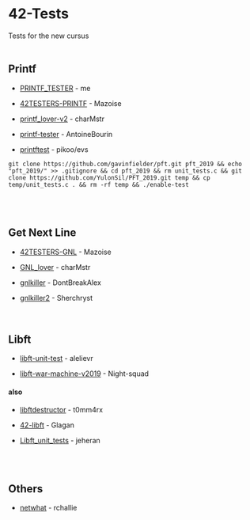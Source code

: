 ﻿# 42-Tests

Tests for the new cursus
<br /><br />


## Printf

*  [PRINTF_TESTER](https://github.com/Kwevan/PRINTF_TESTER.git) - me

*  [42TESTERS-PRINTF](https://github.com/Mazoise/42TESTERS-PRINTF) - Mazoise

*  [printf_lover-v2](https://github.com/charMstr/printf_lover_v2.git) - charMstr

*  [printf-tester](https://github.com/AntoineBourin/printf-tester.git) - AntoineBourin

*  [printftest](https://github.com/pikooli/printftest.git) - pikoo/evs
```
git clone https://github.com/gavinfielder/pft.git pft_2019 && echo "pft_2019/" >> .gitignore && cd pft_2019 && rm unit_tests.c && git clone https://github.com/YulonSil/PFT_2019.git temp && cp temp/unit_tests.c . && rm -rf temp && ./enable-test
```

<br /><br />  

## Get Next Line

*  [42TESTERS-GNL](https://github.com/Mazoise/42TESTERS-GNL) - Mazoise

*  [GNL_lover](https://github.com/charMstr/GNL_lover) - charMstr

*  [gnlkiller](https://github.com/DontBreakAlex/gnlkiller) - DontBreakAlex

*  [gnlkiller2](https://github.com/Sherchryst/gnlkiller) - Sherchryst      
<br /><br />  


## Libft

*  [libft-unit-test](https://github.com/alelievr/libft-unit-test) - alelievr

*  [libft-war-machine-v2019](https://github.com/Night-squad/libft-war-machine-v2019) - Night-squad

#### also

*  [libftdestructor](https://github.com/t0mm4rx/libftdestructor) - t0mm4rx

*  [42-libft](https://github.com/Glagan/42-libft) - Glagan

*  [Libft_unit_tests](https://github.com/jeheran/Libft_unit_tests) - jeheran
 
<br /><br />
 


 






 

## Others

*  [netwhat](https://github.com/rchallie/netwhat) - rchallie

 
